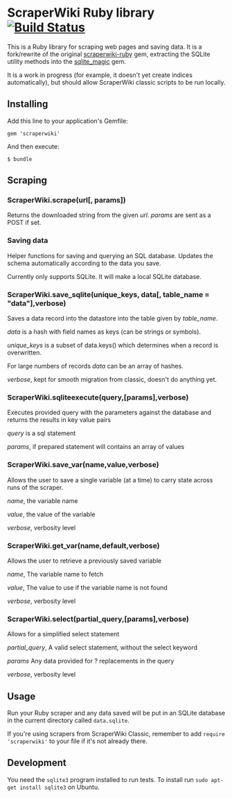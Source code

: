 # ScraperWiki Ruby library [![Build Status](https://travis-ci.org/openc/scraperwiki-ruby.png)](https://travis-ci.org/openc/scraperwiki-ruby)

This is a Ruby library for scraping web pages and saving data. It is a fork/rewrite of the original [scraperwiki-ruby](https://github.com/scraperwiki/scraperwiki-ruby) gem, extracting the SQLite utility methods into the [sqlite_magic](https://github.com/openc/sqlite_magic) gem.

It is a work in progress (for example, it doesn't yet create indices automatically), but should allow ScraperWiki classic scripts to be run locally. 

## Installing

Add this line to your application's Gemfile:

    gem 'scraperwiki'

And then execute:

    $ bundle

## Scraping

### ScraperWiki.scrape(url[, params])

Returns the downloaded string from the given *url*. *params* are sent as a POST if set.

### Saving data

Helper functions for saving and querying an SQL database. Updates the schema
automatically according to the data you save.

Currently only supports SQLite. It will make a local SQLite database.

### ScraperWiki.save\_sqlite(unique\_keys, data[, table\_name = "data"],verbose)

Saves a data record into the datastore into the table given
by *table_name*.

*data* is a hash with field names as keys (can be strings or symbols).

*unique_keys* is a subset of data.keys() which determines when a record is
overwritten.

For large numbers of records *data* can be an array of hashes.

*verbose*, kept for smooth migration from classic, doesn't do anything yet.

### ScraperWiki.sqliteexecute(query,[params],verbose)

Executes provided query with the parameters against the database and returns the results in key value pairs

*query* is a sql statement

*params*, if prepared statement will contains an array of values

### ScraperWiki.save\_var(name,value,verbose)

Allows the user to save a single variable (at a time) to carry state across runs of the scraper.

*name*, the variable name

*value*, the value of the variable

*verbose*, verbosity level

### ScraperWiki.get\_var(name,default,verbose)

Allows the user to retrieve a previously saved variable

*name*, The variable name to fetch

*value*, The value to use if the variable name is not found

*verbose*, verbosity level

### ScraperWiki.select(partial\_query,[params],verbose)

Allows for a simplified select statement

*partial_query*, A valid select statement, without the select keyword

*params* Any data provided for ? replacements in the query

*verbose*, verbosity level

## Usage

Run your Ruby scraper and any data saved will be put in an SQLite database in the current directory called `data.sqlite`.

If you're using scrapers from ScraperWiki Classic, remember to add `require 'scraperwiki'` to your file if it's not already there.

## Development

You need the `sqlite3` program installed to run tests. To install run `sudo apt-get install sqlite3` on Ubuntu.
